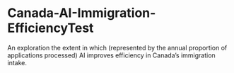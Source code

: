 # Canada-AI-Immigration-EfficiencyTest
An exploration the extent in which (represented by the annual proportion of applications processed) AI improves efficiency in Canada’s immigration intake. 
